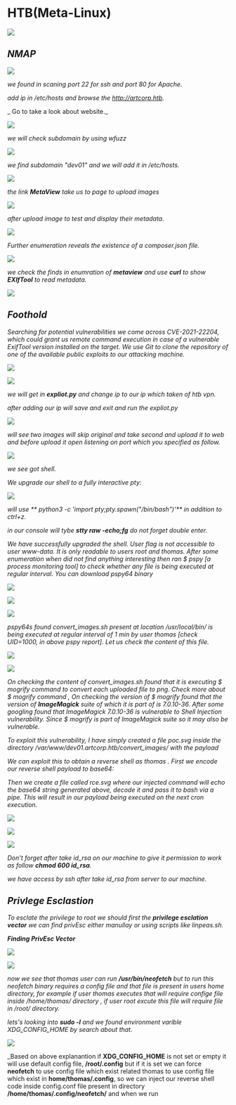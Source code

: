 HTB(Meta-Linux)
===============

![](/Assets/HTB/Meta/reired.png)

_**NMAP**_
-------------

![](/Assets/HTB/Meta/nmap.png)

_we found in scaning port 22 for ssh and port 80 for Apache._

_add ip in /etc/hosts and browse the http://artcorp.htb._

_ Go to take a look about website._

![](/Assets/HTB/Meta/browser.png)

_we will check subdomain by using *wfuzz*_

![](/Assets/HTB/Meta/fuzz.png) 

_we find subdomain *"dev01"* and we will add it in /etc/hosts._

![](/Assets/HTB/Meta/webhost.png) 

_the link **MetaView** take us to page to upload images_ 

![](/Assets/HTB/Meta/linkvhost.png) 

_after upload image to test and display their metadata._ 

![](/Assets/HTB/Meta/exictftool.png) 

_Further enumeration reveals the existence of a composer.json file._

![](/Assets/HTB/Meta/composer.png)

_we check the finds in enumration of **metaview** and use **curl** to show **EXIfTool** to read metadata._

![](/Assets/HTB/Meta/curl.png)

_**Foothold**_
---------------


_Searching for potential vulnerabilities we come across CVE-2021-22204, which could grant us remote
command execution in case of a vulnerable ExifTool version installed on the target. We use Git to clone the
repository of one of the available public exploits to our attacking machine._



![](/Assets/HTB/Meta/clone.png)

![](/Assets/HTB/Meta/cv.png)

_we will get in **expliot.py** and change ip to our ip which taken of htb vpn._ 

_after adding our ip will save and exit and run the expliot.py_ 

![](/Assets/HTB/Meta/run.png)

_will see two images will skip original and take second and upload it to web and before upload it open listening  on port which you specified as follow._

![](/Assets/HTB/Meta/shell.png)

_we see got shell._

_We upgrade our shell to a fully interactive pty:_ 

![](/Assets/HTB/Meta/upgrade.png)


_will use ** python3 -c 'import pty;pty.spawn("/bin/bash")'** in addition to ctrl+z._ 

_in our console will tybe **stty raw -echo;fg** do not forget double enter._ 

_We have successfully upgraded the shell. User flag is not accessible to user www-data. It is only readable to users root and thomas. After some enumeration when did not find anything interesting then ran $ pspy [a process monitoring tool] to check whether any file is being executed at regular interval. You can download pspy64 binary_ 

![](/Assets/HTB/Meta/pspy.png)

![](/Assets/HTB/Meta/runing.png)

![](/Assets/HTB/Meta/mog.png)

_pspy64s found convert_images.sh present at location /usr/local/bin/ is being executed at regular interval of 1 min by user thomas [check UID=1000, in above pspy report]. Let us check the content of this file._

![](/Assets/HTB/Meta/mography.png)

![](/Assets/HTB/Meta/ver.png)

_On checking the content of convert_images.sh found that it is executing $ mogrify command to convert each uploaded file to png. Check more about $ mogrify command , On checking the version of $ mogrify found that the version of **ImageMagick** suite of which it is part of is 7.0.10-36. After some googling found that ImageMagick 7.0.10-36 is vulnerable to Shell Injection vulnerability. Since $ mogrify is part of ImageMagick suite so it may also be vulnerable._

_To exploit this vulnerability, I have simply created a file poc.svg inside the directory /var/www/dev01.artcorp.htb/convert_images/ with the payload_

_We can exploit this to obtain a reverse shell as thomas . First we encode our reverse shell
payload to base64:_

_Then we create a file called rce.svg where our injected command will echo the base64 string generated
above, decode it and pass it to bash via a pipe. This will result in our payload being executed on the next
cron execution._

![](/Assets/HTB/Meta/echo.png)

![](/Assets/HTB/Meta/user.png)

![](/Assets/HTB/Meta/userflag1.png)

_Don't forget after take id_rsa on our machine to give it permission to work as follow **chmod 600 id_rsa**._

_we have access by ssh after take id_rsa from server to our machine._ 

_**Privlege Esclastion**_ 
--------------------------

_To esclate the privilege to root we should first the **privilege esclation vector** we can find privEsc either manullay or using scripts like linpeas.sh._ 

_**Finding PrivEsc Vector**_

![](/Assets/HTB/Meta/linsh.png)

![](/Assets/HTB/Meta/privilageEs.png)

_now we see that thomas user can run **/usr/bin/neofetch** but to run this neofetch binary requires a config file and that file is present in users home directory, for example if user thomas executes that will require confige file inside /home/thomas/ directory , if user root excute this file will require file in /root/ directory._

_lets's looking into **sudo -l** and we found environment varible XDG_CONFIG_HOME by search about that._ 


![](/Assets/HTB/Meta/XDC_CONFIG_HOME_env-variable-info.png)

_Based on above explanantion if **XDG_CONFIG_HOME** is not set or empty it will use default config file, **/root/.config** but if it is set we can force **neofetch** to use config file which exist related thomas to use config file which exist in **home/thomas/.config**, so we can inject our reverse shell code inside config.conf file present in directory **/home/thomas/.config/neofetch/** and when we run 


